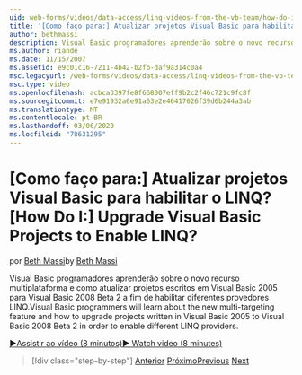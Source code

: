 ```yaml
---
uid: web-forms/videos/data-access/linq-videos-from-the-vb-team/how-do-i-upgrade-visual-basic-projects-to-enable-linq
title: '[Como faço para:] Atualizar projetos Visual Basic para habilitar o LINQ? | Microsoft Docs'
author: bethmassi
description: Visual Basic programadores aprenderão sobre o novo recurso de vários destinos e como atualizar projetos escritos em Visual Basic 2005 para Visual Basic 2008 Beta...
ms.author: riande
ms.date: 11/15/2007
ms.assetid: e9c01c16-7211-4b42-b2fb-daf9a314c0a4
msc.legacyurl: /web-forms/videos/data-access/linq-videos-from-the-vb-team/how-do-i-upgrade-visual-basic-projects-to-enable-linq
msc.type: video
ms.openlocfilehash: acbca3397fe8f668007eff9b2c2f46c721c9fc8f
ms.sourcegitcommit: e7e91932a6e91a63e2e46417626f39d6b244a3ab
ms.translationtype: MT
ms.contentlocale: pt-BR
ms.lasthandoff: 03/06/2020
ms.locfileid: "78631295"
---
```

# <a name="how-do-i-upgrade-visual-basic-projects-to-enable-linq"></a><span data-ttu-id="5649b-104">[Como faço para:] Atualizar projetos Visual Basic para habilitar o LINQ?</span><span class="sxs-lookup"><span data-stu-id="5649b-104">[How Do I:] Upgrade Visual Basic Projects to Enable LINQ?</span></span>

<span data-ttu-id="5649b-105">por [Beth Massi](https://github.com/bethmassi)</span><span class="sxs-lookup"><span data-stu-id="5649b-105">by [Beth Massi](https://github.com/bethmassi)</span></span>

<span data-ttu-id="5649b-106">Visual Basic programadores aprenderão sobre o novo recurso multiplataforma e como atualizar projetos escritos em Visual Basic 2005 para Visual Basic 2008 Beta 2 a fim de habilitar diferentes provedores LINQ.</span><span class="sxs-lookup"><span data-stu-id="5649b-106">Visual Basic programmers will learn about the new multi-targeting feature and how to upgrade projects written in Visual Basic 2005 to Visual Basic 2008 Beta 2 in order to enable different LINQ providers.</span></span>

[<span data-ttu-id="5649b-107">&#9654;Assistir ao vídeo (8 minutos)</span><span class="sxs-lookup"><span data-stu-id="5649b-107">&#9654; Watch video (8 minutes)</span></span>](https://channel9.msdn.com/Blogs/ASP-NET-Site-Videos/how-do-i-upgrade-visual-basic-projects-to-enable-linq)

> [!div class="step-by-step"]
> <span data-ttu-id="5649b-108">[Anterior](how-do-i-perform-group-and-aggregate-queries.md)
> [Próximo](how-do-i-get-started-with-linq-to-xml.md)</span><span class="sxs-lookup"><span data-stu-id="5649b-108">[Previous](how-do-i-perform-group-and-aggregate-queries.md)
[Next](how-do-i-get-started-with-linq-to-xml.md)</span></span>
